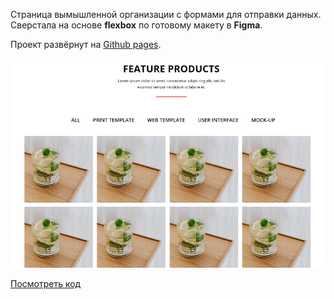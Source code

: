 Страница вымышленной организации с формами для отправки данных. Сверстала на основе **flexbox** по готовому макету в **Figma**.

Проект развёрнут на [Github pages](https://charlieplanka.github.io/skillfactory-A4-landing-page/).

![Project Image](../../assets/images/projects/organisation.png)

[Посмотреть код](https://github.com/charlieplanka/skillfactory-A4-landing-page)